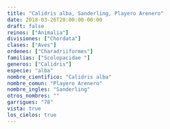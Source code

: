 ```yaml
---
title: "Calidris alba, Sanderling, Playero Arenero"
date: 2018-03-26T20:00:00-00:00
draft: false
reinos: ["Animalia"]
divisiones: ["Chordata"]
clases: ["Aves"]
ordenes: ["Charadriiformes"]
familias: ["Scolopacidae "]
generos: ["Calidris"]
especie: "alba"
nombre_cientifico: "Calidris alba"
nombre_comun: "Playero Arenero"
nombre_ingles: "Sanderling"
otros_nombres: ""
garrigues: "78"
vista: true
los_cielos: true
---
```

